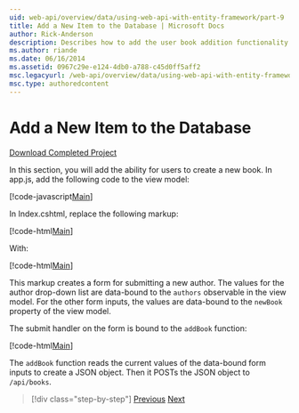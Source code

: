 ```yaml
---
uid: web-api/overview/data/using-web-api-with-entity-framework/part-9
title: Add a New Item to the Database | Microsoft Docs
author: Rick-Anderson
description: Describes how to add the user book addition functionality to the book service application.
ms.author: riande
ms.date: 06/16/2014
ms.assetid: 0967c29e-e124-4db0-a788-c45d0ff5aff2
msc.legacyurl: /web-api/overview/data/using-web-api-with-entity-framework/part-9
msc.type: authoredcontent
---
```

# Add a New Item to the Database

[Download Completed Project](https://github.com/MikeWasson/BookService)

In this section, you will add the ability for users to create a new book. In app.js, add the following code to the view model:

[!code-javascript[Main](part-9/samples/sample1.js)]

In Index.cshtml, replace the following markup:

[!code-html[Main](part-9/samples/sample2.html)]

With:

[!code-html[Main](part-9/samples/sample3.html)]

This markup creates a form for submitting a new author. The values for the author drop-down list are data-bound to the `authors` observable in the view model. For the other form inputs, the values are data-bound to the `newBook` property of the view model.

The submit handler on the form is bound to the `addBook` function:

[!code-html[Main](part-9/samples/sample4.html)]

The `addBook` function reads the current values of the data-bound form inputs to create a JSON object. Then it POSTs the JSON object to `/api/books`.

> [!div class="step-by-step"]
> [Previous](part-8.md)
> [Next](part-10.md)
